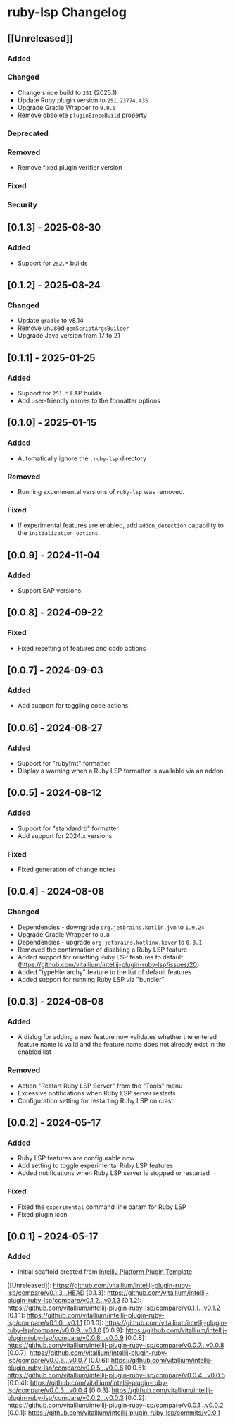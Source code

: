 # ruby-lsp Changelog

## [[Unreleased]]

### Added

### Changed

- Change since build to `251` (2025.1)
- Update Ruby plugin version to `251.23774.435`
- Upgrade Gradle Wrapper to `9.0.0`
- Remove obsolete `pluginSinceBuild` property

### Deprecated

### Removed

- Remove fixed plugin verifier version

### Fixed

### Security

## [0.1.3] - 2025-08-30

### Added

- Support for `252.*` builds

## [0.1.2] - 2025-08-24

### Changed

- Update `gradle` to v8.14
- Remove unused `gemScriptArgsBuilder`
- Upgrade Java version from 17 to 21

## [0.1.1] - 2025-01-25

### Added

- Support for `251.*` EAP builds
- Add user-friendly names to the formatter options

## [0.1.0] - 2025-01-15

### Added

- Automatically ignore the `.ruby-lsp` directory

### Removed

- Running experimental versions of `ruby-lsp` was removed.

### Fixed

- If experimental features are enabled, add `addon_detection` capability to the `initialization_options`.

## [0.0.9] - 2024-11-04

### Added

- Support EAP versions.

## [0.0.8] - 2024-09-22

### Fixed

- Fixed resetting of features and code actions

## [0.0.7] - 2024-09-03

### Added

- Add support for toggling code actions.

## [0.0.6] - 2024-08-27

### Added

- Support for "rubyfmt" formatter
- Display a warning when a Ruby LSP formatter is available via an addon.

## [0.0.5] - 2024-08-12

### Added

- Support for "standardrb" formatter
- Add support for 2024.x versions

### Fixed

- Fixed generation of change notes

## [0.0.4] - 2024-08-08

### Changed

- Dependencies - downgrade `org.jetbrains.kotlin.jvm` to `1.9.24`
- Upgrade Gradle Wrapper to `8.8`
- Dependencies - upgrade `org.jetbrains.kotlinx.kover` to `0.8.1`
- Removed the confirmation of disabling a Ruby LSP feature
- Added support for resetting Ruby LSP features to default (https://github.com/vitallium/intellij-plugin-ruby-lsp/issues/20)
- Added "typeHierarchy" feature to the list of default features
- Added support for running Ruby LSP via "bundler"

## [0.0.3] - 2024-06-08

### Added

- A dialog for adding a new feature now validates whether the entered feature name is valid and the feature name does not already exist in the enabled list

### Removed

- Action "Restart Ruby LSP Server" from the "Tools" menu
- Excessive notifications when Ruby LSP server restarts
- Configuration setting for restarting Ruby LSP on crash

## [0.0.2] - 2024-05-17

### Added

- Ruby LSP features are configurable now
- Add setting to toggle experimental Ruby LSP features
- Added notifications when Ruby LSP server is stopped or restarted

### Fixed

- Fixed the `experimental` command line param for Ruby LSP
- Fixed plugin icon

## [0.0.1] - 2024-05-17

### Added

- Initial scaffold created from [IntelliJ Platform Plugin Template](https://github.com/JetBrains/intellij-platform-plugin-template)

[[Unreleased]]: https://github.com/vitallium/intellij-plugin-ruby-lsp/compare/v0.1.3...HEAD
[0.1.3]: https://github.com/vitallium/intellij-plugin-ruby-lsp/compare/v0.1.2...v0.1.3
[0.1.2]: https://github.com/vitallium/intellij-plugin-ruby-lsp/compare/v0.1.1...v0.1.2
[0.1.1]: https://github.com/vitallium/intellij-plugin-ruby-lsp/compare/v0.1.0...v0.1.1
[0.1.0]: https://github.com/vitallium/intellij-plugin-ruby-lsp/compare/v0.0.9...v0.1.0
[0.0.9]: https://github.com/vitallium/intellij-plugin-ruby-lsp/compare/v0.0.8...v0.0.9
[0.0.8]: https://github.com/vitallium/intellij-plugin-ruby-lsp/compare/v0.0.7...v0.0.8
[0.0.7]: https://github.com/vitallium/intellij-plugin-ruby-lsp/compare/v0.0.6...v0.0.7
[0.0.6]: https://github.com/vitallium/intellij-plugin-ruby-lsp/compare/v0.0.5...v0.0.6
[0.0.5]: https://github.com/vitallium/intellij-plugin-ruby-lsp/compare/v0.0.4...v0.0.5
[0.0.4]: https://github.com/vitallium/intellij-plugin-ruby-lsp/compare/v0.0.3...v0.0.4
[0.0.3]: https://github.com/vitallium/intellij-plugin-ruby-lsp/compare/v0.0.2...v0.0.3
[0.0.2]: https://github.com/vitallium/intellij-plugin-ruby-lsp/compare/v0.0.1...v0.0.2
[0.0.1]: https://github.com/vitallium/intellij-plugin-ruby-lsp/commits/v0.0.1

